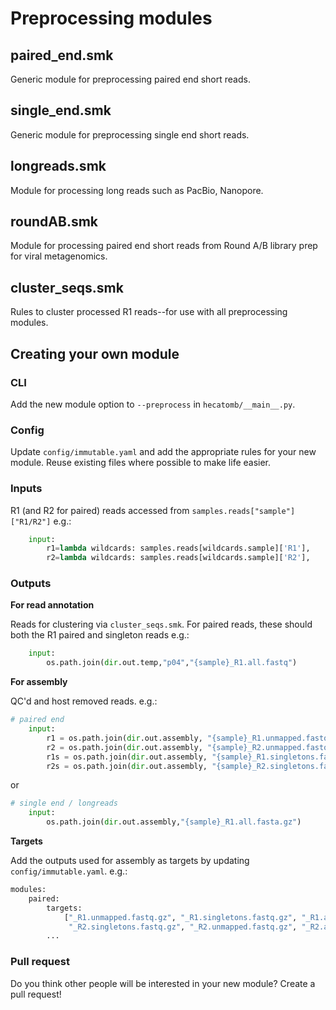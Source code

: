 # Preprocessing modules

## paired_end.smk

Generic module for preprocessing paired end short reads.

## single_end.smk

Generic module for preprocessing single end short reads.

## longreads.smk

Module for processing long reads such as PacBio, Nanopore.

## roundAB.smk

Module for processing paired end short reads from Round A/B library
prep for viral metagenomics.

## cluster_seqs.smk

Rules to cluster processed R1 reads--for use with all preprocessing modules.

## Creating your own module

### CLI

Add the new module option to `--preprocess` in `hecatomb/__main__.py`.

### Config

Update `config/immutable.yaml` and add the appropriate rules for your new module.
Reuse existing files where possible to make life easier.

### Inputs

R1 (and R2 for paired) reads accessed from `samples.reads["sample"]["R1/R2"]` e.g.:
```python
    input:
        r1=lambda wildcards: samples.reads[wildcards.sample]['R1'],
        r2=lambda wildcards: samples.reads[wildcards.sample]['R2'],
```

### Outputs

__For read annotation__

Reads for clustering via `cluster_seqs.smk`.
For paired reads, these should both the R1 paired and singleton reads e.g.:

```python
    input:
        os.path.join(dir.out.temp,"p04","{sample}_R1.all.fastq")
```

__For assembly__

QC'd and host removed reads. e.g.:

```python
# paired end
    input:
        r1 = os.path.join(dir.out.assembly, "{sample}_R1.unmapped.fastq.gz"),
        r2 = os.path.join(dir.out.assembly, "{sample}_R2.unmapped.fastq.gz"),
        r1s = os.path.join(dir.out.assembly, "{sample}_R1.singletons.fastq.gz"),
        r2s = os.path.join(dir.out.assembly, "{sample}_R2.singletons.fastq.gz")
```

or

```python
# single end / longreads
    input:
        os.path.join(dir.out.assembly,"{sample}_R1.all.fasta.gz")
```

__Targets__ 

Add the outputs used for assembly as targets by updating `config/immutable.yaml`. e.g.:

```python
modules:
    paired:
        targets:
            ["_R1.unmapped.fastq.gz", "_R1.singletons.fastq.gz", "_R1.all.fastq.gz", 
             "_R2.singletons.fastq.gz", "_R2.unmapped.fastq.gz", "_R2.all.fastq.gz"]
        ...
```

### Pull request

Do you think other people will be interested in your new module?
Create a pull request!